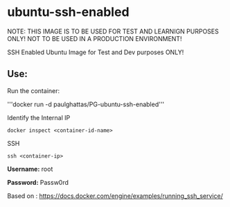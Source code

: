 # ubuntu-ssh-enabled

NOTE: THIS IMAGE IS TO BE USED FOR TEST AND LEARNIGN PURPOSES ONLY! NOT TO BE USED IN A PRODUCTION ENVIRONMENT!

SSH Enabled Ubuntu Image for Test and Dev purposes ONLY!

## Use:

Run the container:

'''docker run -d paulghattas/PG-ubuntu-ssh-enabled'''

Identify the Internal IP

```docker inspect <container-id-name>```

SSH

```ssh <container-ip>```

**Username:** root

**Password:** Passw0rd

Based on : https://docs.docker.com/engine/examples/running_ssh_service/
